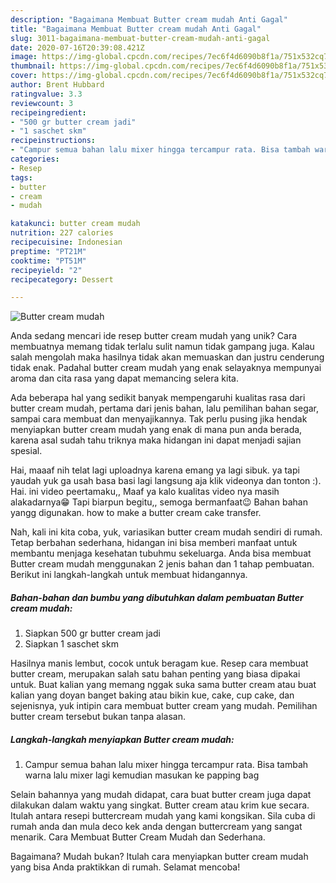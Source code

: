 ```yaml
---
description: "Bagaimana Membuat Butter cream mudah Anti Gagal"
title: "Bagaimana Membuat Butter cream mudah Anti Gagal"
slug: 3011-bagaimana-membuat-butter-cream-mudah-anti-gagal
date: 2020-07-16T20:39:08.421Z
image: https://img-global.cpcdn.com/recipes/7ec6f4d6090b8f1a/751x532cq70/butter-cream-mudah-foto-resep-utama.jpg
thumbnail: https://img-global.cpcdn.com/recipes/7ec6f4d6090b8f1a/751x532cq70/butter-cream-mudah-foto-resep-utama.jpg
cover: https://img-global.cpcdn.com/recipes/7ec6f4d6090b8f1a/751x532cq70/butter-cream-mudah-foto-resep-utama.jpg
author: Brent Hubbard
ratingvalue: 3.3
reviewcount: 3
recipeingredient:
- "500 gr butter cream jadi"
- "1 saschet skm"
recipeinstructions:
- "Campur semua bahan lalu mixer hingga tercampur rata. Bisa tambah warna lalu mixer lagi kemudian masukan ke papping bag"
categories:
- Resep
tags:
- butter
- cream
- mudah

katakunci: butter cream mudah 
nutrition: 227 calories
recipecuisine: Indonesian
preptime: "PT21M"
cooktime: "PT51M"
recipeyield: "2"
recipecategory: Dessert

---
```



![Butter cream mudah](https://img-global.cpcdn.com/recipes/7ec6f4d6090b8f1a/751x532cq70/butter-cream-mudah-foto-resep-utama.jpg)

Anda sedang mencari ide resep butter cream mudah yang unik? Cara membuatnya memang tidak terlalu sulit namun tidak gampang juga. Kalau salah mengolah maka hasilnya tidak akan memuaskan dan justru cenderung tidak enak. Padahal butter cream mudah yang enak selayaknya mempunyai aroma dan cita rasa yang dapat memancing selera kita.

Ada beberapa hal yang sedikit banyak mempengaruhi kualitas rasa dari butter cream mudah, pertama dari jenis bahan, lalu pemilihan bahan segar, sampai cara membuat dan menyajikannya. Tak perlu pusing jika hendak menyiapkan butter cream mudah yang enak di mana pun anda berada, karena asal sudah tahu triknya maka hidangan ini dapat menjadi sajian spesial.

Hai, maaaf nih telat lagi uploadnya karena emang ya lagi sibuk. ya tapi yaudah yuk ga usah basa basi lagi langsung aja klik videonya dan tonton :). Hai. ini video peertamaku,, Maaf ya kalo kualitas video nya masih alakadarnya😁 Tapi biarpun begitu,, semoga bermanfaat😉 Bahan bahan yangg digunakan. how to make a butter cream cake transfer.


Nah, kali ini kita coba, yuk, variasikan butter cream mudah sendiri di rumah. Tetap berbahan sederhana, hidangan ini bisa memberi manfaat untuk membantu menjaga kesehatan tubuhmu sekeluarga. Anda bisa membuat Butter cream mudah menggunakan 2 jenis bahan dan 1 tahap pembuatan. Berikut ini langkah-langkah untuk membuat hidangannya.

<!--inarticleads1-->

##### Bahan-bahan dan bumbu yang dibutuhkan dalam pembuatan Butter cream mudah:

1. Siapkan 500 gr butter cream jadi
1. Siapkan 1 saschet skm


Hasilnya manis lembut, cocok untuk beragam kue. Resep cara membuat butter cream, merupakan salah satu bahan penting yang biasa dipakai untuk. Buat kalian yang memang nggak suka sama butter cream atau buat kalian yang doyan banget baking atau bikin kue, cake, cup cake, dan sejenisnya, yuk intipin cara membuat butter cream yang mudah. Pemilihan butter cream tersebut bukan tanpa alasan. 

<!--inarticleads2-->

##### Langkah-langkah menyiapkan Butter cream mudah:

1. Campur semua bahan lalu mixer hingga tercampur rata. Bisa tambah warna lalu mixer lagi kemudian masukan ke papping bag


Selain bahannya yang mudah didapat, cara buat butter cream juga dapat dilakukan dalam waktu yang singkat. Butter cream atau krim kue secara. Itulah antara resepi buttercream mudah yang kami kongsikan. Sila cuba di rumah anda dan mula deco kek anda dengan buttercream yang sangat menarik. Cara Membuat Butter Cream Mudah dan Sederhana. 

Bagaimana? Mudah bukan? Itulah cara menyiapkan butter cream mudah yang bisa Anda praktikkan di rumah. Selamat mencoba!
